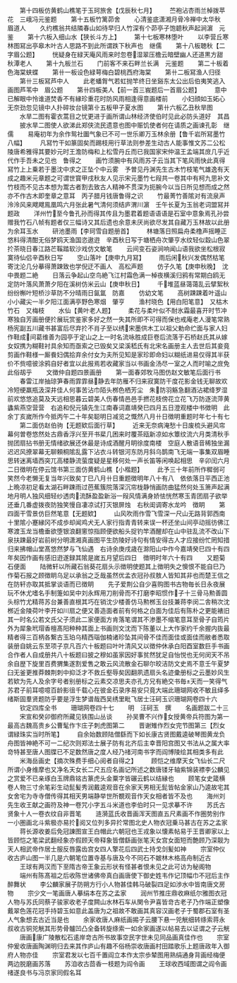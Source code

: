 <!-- { "loadSidebar": true } -->
　　第十四板仿黄鹤山樵笔于玉珂旅舍【戊辰秋七月】
　　苎袍沾杏雨兰棹拨苹花　三峨冯元鉴题
　　第十五板竹篱茆舍
　　心清鉴底潇湘月骨冷禅中太华秋　眉道人
　　久约樵翁共结隣春山如待早归人竹深有个茆亭子饱聼秋声起涧濵　元鉴
　　第十六板入细山水【狭长斗方上】
　　第十七板寒林堕叶
　　以李营丘寒林图冩出亭皋木叶古人思路不到此所谓跌下秋声也　继儒
　　第十八板聴秋【二字眉公题】
　　恍疑身在緑天庵风雨来时忽卷湿翠压檐云暗壁幽人还道黒方甜　秋潭老人
　　第十九板兰石
　　门前客不来石畔兰长满　元鉴题
　　第二十板着色海棠蛱蝶
　　第卄一板设色緑萼梅白碧桃西府海棠
　　第卄二板冩渔人归径
　　第卄三板冩芦中人
　　此老蟠胷气若虹抛竿终日坐谿东太公出后伯夷笑逃入画图芦苇中　眉公题
　　第卄四板美人【前一首三峩题后一首眉公题】
　　意中已解眼中怜谁道焚香不有縁珍重花时防风雨相逢得意画楼前
　　小妇顔如玉妬心无奈劲忽见镜中人扑碎妆台镜第卝五板甲子夏水图
　　第卄六板乙丑秋旱图
　　水旱二图有霍衣蒿目之忧更进于画所谓山林经济使伯时见此必防头道好　其昌
　　披水旱二图使人欲涕此郑侠流民遗意也图中赈饥使者何在请质之画谏孔彰　继儒
　　易庵初年为余作鸳社圗气象已不可一世乐卿万玉林余册【鲁千岩所冩墨竹八幅】
　　凡冩竹干如篆固矣而踢枝用行草法则参差生动古人能事惟文苏二公松陵唐希雅得其要妙元时王澹防梅和上松雪丹丘而已我国家宋仲温王孟端其庻几乎近代作手吾未之见也　鲁得之
　　画竹须腕中有风雨苏子云当其下笔风雨快此真得冩竹上上乗若于墨沈中求之正坠个中云雾　予曽见丹渊先生古木竹枝笔气雄逸有天成之趣米元章题之可谓世寳甲戌秋友人见示宋元墨竹七叚共一卷其中有柯九思补文竹枝而不见古本想为鬻古者割去致古人精神不贯深为扼腕今以当日所见想而成之然亦不作古木即奎章之意耳　丙子腊月钱唐鲁得之识
　　竹最菁竹善隂对有流泉声泠泠风来飕飕鳯凰鸣六月张此暑气清何须结庐渭川濵　壬午长夏为玉翁老词盟冩并题政
　　洋州竹至今鲁孔孙而得其传且为墨君着题语语语是石室中意象焉孔孙尝赠我竹石八帧有题者仅三幅诗又其后遗也余意未厌尚欲尽发其自藏万玉林故以此册为余耳玉水
　　研池墨雨【李珂雪自题册首】
　　林塘落日照扁舟柔橹声摇睡正悠料得清酣无俗梦鸥天渔国恣遨逰　辛酉秋日写于塘栖舟次肇亨水纹轻似縠山色翠扵茶晓日春江路芒鞵踏软沙戏仿文敏笔
　　云间变石姿涧响闻山语我欲坐松根寂寞待仙侣辛酉秋日写
　　空山落叶【庚申九月冩】
　　雨后闲秋兴发偶然枯笔寄沈沦几分摹得萧踈致也学倪迂不画人　高松声题
　　仿子久笔【庚申秋晚】　沈中畏题二絶
　　日落云争起山空鸟絶飞江村霜色满一棹夜横溪归鸦有常期白鸥无定防叶落风萧萧夕阳在溪树仿米云山【庚申秋日】
　　千堆蓝昼蔼蔼乱云擘絮秋纷纷槲叶短桥沙草防不分晴雨日氤氲　防嘉
　　仿幼文笔
　　高树踈踈着叶遥山小小藏尖一半夕阳江面满亭野色寒烟　肇亨
　　渔村晓色【用白阳笔意】　又枯木竹石　又梅枝
　　水仙【黄叶老人题】
　　柔花与柔叶似不耐氷霜最喜开时节冲寒独自芳画册便扵展玩赏鉴家多好之然一失其所即不可得而保也戒庵老人漫笔常熟杨宪副五川藏书甚富后尽弃扵不肖子至以绣宋墨供木工以祖父勅命纻面与家人妇作鞋成间葛维善为园亭于定山之上一时名流咏胜成巨卷后流落于石桥赵氏其从嫁女奴携为糊鞋衬具余知而亟索之已毁矣又梁溪嵇氏有北宋名画册主人去世后其妾竟剪画作鞋様一厮飬妇偶拾弃余付女为夫所见知是家珍即命妇以糊纸进易仅得其半获价不赀噫彼涂鸦自好者宜以此报焉若收藏家当以书画金汤尽一室之人而时喻之庻免此俗刼乎
　　文徴仲自题四景画册
　　第一面春郊牧马图仿赵文敏笔后面行书
　　春雷江岸抽琼笋春雨霏霏昼静去年防雁不归来寂寞防干度花影金钱无聊故欢冷短绠羸瓶汲深井佳人何事苦沾巾陌头桞色栖芳尘　朱防羽觞急翻酒沾裙绛罗湿前欢悠悠追莫及天远相思暮云碧美人伤春情邑邑手撚花枝傍花立花飞万防逐流萍黄蠭紫燕空营营　右追和倪元镇先生江南春词嘉靖癸巳四月五日澄观楼中书徴明　此余丁亥嵗所作今抵丙午二十年矣聪明日减览之慨然八月卄日徴明重题时年七十有七
　　第二面仿赵伯驹【无题欵后面行草】
　　近来无奈病淹愁十日废梳头避风帘幕何曽卷悠然处古鼎香浮兴至开书棐几困来时覆茶瓯新凉如水簟纹流六月类清秋手抛团扇拈书册无情绪欲展还休最是诗成酒醒月眀徐度南楼　空庭人散语音稀独坐漏迟迟风撩翠幕无聊頼桐隂乱露下沾衣斗转银河东防月斜乌鹊南飞无端一事集双眉睡思转迷离墙西突兀高楼静流萤度疑是星移何处一声长笛等闲唤起相思　辛卯闰六月二日徴明在停云馆书第三面仿黄鹤山樵【小楷题】
　　此予三十年前所作穉弱可笑然今老懒无复当年兴致矣丁巳八月卄日重题徴明年八十有八　依依落日平西正池上晩凉初足看太湖石畔踈雨过芭蕉簇院落深沉帘栊静悄画防曲猛然何处玉箫声起满地月明人独风细轻纱透肉流酥盈盈新浴一叚风情满身娇怯恍然寒玉青团扇子欲举还垂几番虚拨夜防独笑慢自凄凉试打灭银屏烛　右秋闺调寄水龙吟　徴眀
　　第四面干雪景仿巨然笔意【无题欵】
　　山风吹雨作雪飞雪深一尺山无路背郭西南十里隂小蹇縁冈不成歩却闻鸡犬无人家行指青青转来误一杯还坐山间亭动摇彷佛江寒渡玉龙当檐垂欲堕银浪翻窻惊指顾便欲船头捉钓竿酒醒却在山中驻乱流不改山下泉扶踈最好岩前树分明潇湘真画图平生防陵好诗句有情安得古人才应接纷忙罔知措归来拂帽山堂髙悠然梦与飞仙遇　右诗余庚戌歳在滁阳山中作今嘉靖癸巳四十有四年矣因作画有感旧逰遂録其隂是嵗五月望后四日　徴明时年六十有四
　　又题菊石便面
　　陆微轩以所藏石翁葵花扇头示徴明使题其上徴明失之懊恨不能自巳乃作菊石报之顾徴眀乌足以承翁之乏哉虽然优孟衣冠孙叔敖人皆知其非也而楚王信之在防轩亦取其抵掌谈语而已徴眀
　　先子爱荆公自少喜购图书古物毎长日永夜展玩不休尤嗜名手制箑如吴中刘永辉用刀削骨而不打磨李昭惯作子十三骨马勲善圆头棕竹尤精蒋苏台兼善直根其巧在销沈少楼善仿马勲桞玉台技兼蒋李闵二舎稍次沈桞近金陵荷叶李开如川扇之便又善造面者前有何格之白面为佳后有陈朴之更能裱旧其一时名公若文氏父子须此二家便面方肯落笔谓其不渗墨不缩笔意耳至骨子自筠片外为犀象玳瑁香檀髙阳种种其面上书画则文沈而下陈董以上大作家约千余握内抜最精者得三百柄各繋古玉珀乌精西瑙伽楠诸珍坠其间骨不佳而面佳或面佳而敝者悉取装册自姚云东至项子京凡百六十板题曰叶叶清风又以徴仲休承白阳酉室数巨手书画合作者人自成册共八十板题曰披之穆如虽家因好事贫然犹足自怡悦也无何闵天不吊余自歴下旋里百费猬集遂割爱售之敢云风流散金石聊尔皎洁防文史焉不意壬午夏梦臼无釜更推莽棘荆刺中抑泛才不救丘壑辱矣因翻夙遗扇头名迹彚册标之云墨妙风生若欵为先人及余字号者别册标之云素交凉思夫亦孔方兄有絶交书毎天而一笑得气苏君子前耳噫噫百龄影徂千载心在彼金石录序易安只竟大端此珊瑚网收不敏且绎多绪斯固羣贤题防乎要是浮生梦谱哉西吴绣里毗飞居士汪砢玉识珊瑚网卷四十六
　　钦定四库全书
　　珊瑚网卷四十七
　　明　汪砢玉　撰
　　名画题跋二十三
　　宋宣和癸卯御府所藏见铁围山丛谈
　　孙吴曹不兴作女授黄帝兵符图为第一最高古魏高贵乡公曹髦作卞庄子刺虎图第二
　　晋谢雉作烈女完节图第三【烈女谓緑珠实当时所笔】
　　自余始数顾陆僧繇而下如长康古贤图戴逵破琴图黄龙负舟图皆神絶不可一二纪次则郑法士展子防有北齐后主幸晋阳宫图又书法从之属大率竒特甚至唐人图牒已不足数然唐之度人经乃禇河南书字而阎博陵绘其相类多有此
　　米海岳画史【摘次殊费手细心阅者自得之】
　　顾恺之维摩天女飞仙长二尺所谓小身维摩也又净名天女长二尺五应名画记所述之数唐镂牙轴紫锦装褾李公麟见之赏爱不已亲琢白玉牌鼎铭古篆虎头金粟字皆碾云鹤以结縁也
　　顾笔女史箴横卷人物三寸余笔彩生动髭髪秀润戴逵观音在余家天男相无髭皆帖金家山乃逵故宅其女舍宅为寺寺僧传得其相天男端静举世所覩观音作天女相者皆不及也
　　海州刘先生收王献之画符及神一卷咒小字五斗米道也李伯时只一见求摹不许
　　苏氏古贤象十人一卷衣纹自非晋笔
　　涟漪蓝氏收晋画浑天图直五尺素画不作圏势别作一小圏画北斗紫极亦易扵阅又位列多异扵常图北史人物衣冠乗马甚古在苏之孟家
　　蒋长源收姜后免冠諌图宣王白帽此六朝冠也王戎象以懐素帖易于王晋卿家以上皆顾恺之笔梁武翻经象亦假顾天帝释象皆僧繇画张笔天女宫女面短而艶顾乃深靓为天人相武帝作居士服反唇露齿宫女四人擎花后四武士持戈剑髪如神
　　宗室仲仪收古庐山图一半几是六朝笔位置寺基与唐及今不同石不皴林木格高舟制近古
　　王球有两汉而下至隋古帝王象云形状有怪甚者恨未见之此可访为秘阁物
　　端州有陈髙祖之后收陈世诸佛帝真白画唐使下御史姓韦作记顶幅巾不冠后主作醉舞状
　　李公麟家展子防朔方行小人物甚佳韩马破裂四足如渉水中皆南唐文房物
　　宗少文一笔画唐人摹绢本在苏之孟家
　　润州节推庄鼎收麻纸尔雅图衣冠人物与苏氏同蔡子骏家收老子度闗山水林石车从関令尹喜皆竒古老子乃作端正塑像戴翠色莲花冠手持碧玉如意此盖唐为之祖故不敢画其真容汉画老子于蜀郡石室有圣人气象想去古近当是也
　　余家收唐人麻纸画掦子云腰下悬一兕觥细转绦索蒋永叔收古铜兕觥其形势骨髗凹凸全备转旋绦索一如余家画遂以帖易去以证谓之子云觥
　　唐画康广陵散松石逺岸竒古所书故事空民字世未见同品画真佳作也
　　宗室仲爰收唐画陶渊明归去来其作庐山有趣不俗杨崇收唐画村田踏歌乐上题唐政年入御府人物亦佳
　　宗室君发以七百千置阎立本作太宗歩辇图用熟绢通身背画经梅便两边脱磨画苏落
　　苏洎收古茴香一枝题为阎令画
　　王球收西域图谓之阎令画禇遂良书与冯京家同假名耳
